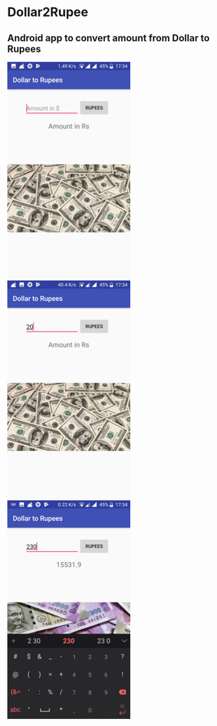 # Dollar2Rupee

## Android app to convert amount from Dollar to Rupees


<img src="Start.jpg"  align="center" height="500"   />

<img src="Amount.jpg" align="centre" height="500"    />

<img src="Conversion.jpg"  height="500"  />

